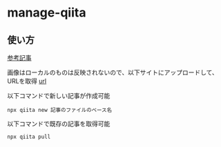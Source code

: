 # manage-qiita

## 使い方
[参考記事](https://qiita.com/Qiita/items/32c79014509987541130)


画像はローカルのものは反映されないので、以下サイトにアップロードして、URLを取得
[url](https://qiita.com/settings/uploading_images)

以下コマンドで新しい記事が作成可能
```
npx qiita new 記事のファイルのベース名
```

以下コマンドで既存の記事を取得可能
```
npx qiita pull
```

